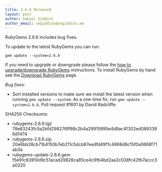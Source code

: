 ```yaml
---
title: 2.6.6 Released
layout: post
author: Samuel Giddins
author_email: segiddins@segiddins.me
---
```


RubyGems 2.6.6 includes bug fixes.

To update to the latest RubyGems you can run:

    gem update --system=2.6.6

If you need to upgrade or downgrade please follow the [how to upgrade/downgrade
RubyGems][upgrading] instructions.  To install RubyGems by hand see the
[Download RubyGems][download] page.

_Bug fixes:_

* Sort installed versions to make sure we install the latest version when running `gem update --system`. As a one-time fix, run `gem update --system=2.6.6`. Pull request #1601 by David Radcliffe.


SHA256 Checksums:

* rubygems-2.6.6.tgz  
  78e63243fc5a2bfd298276ff98c2b4a29915995e4d9ac4f302ed0893396d1474
* rubygems-2.6.6.zip  
  20e6bb28cb71b4150b7eb211c5dcb87eedfd49f1c4868d8c15f0a0668f71ab3a
* rubygems-update-2.6.6.gem  
  f5e91c83910d9c51acad29826ca85ce4c9fb4bd2aa2c038fc42fb7accc3a0220


[download]: http://rubygems.org/pages/download
[upgrading]: http://docs.seattlerb.org/rubygems/UPGRADING_rdoc.html


